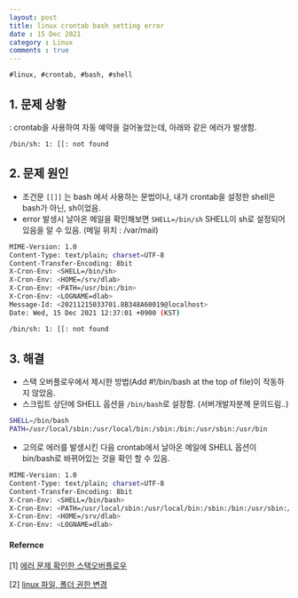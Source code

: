 ```yaml
---
layout: post
title: linux crontab bash setting error
date : 15 Dec 2021
category : Linux
comments : true
---
```


`#linux, #crontab, #bash, #shell
`

## 1. 문제 상황
<p>
: crontab을 사용하여 자동 예약을 걸어놓았는데, 아래와 같은 에러가 발생함. <br>

 `/bin/sh: 1: [[: not found`
</p>

## 2. 문제 원인
 - 조건문 `[[]]` 는 bash 에서 사용하는 문법이나, 내가 crontab을 설정한 shell은 bash가 아닌, sh이었음.
 - error 발생시 날아온 메일을 확인해보면 `SHELL=/bin/sh` SHELL이 sh로 설정되어있음을 알 수 있음. (메일 위치 : /var/mail)
```bash
MIME-Version: 1.0
Content-Type: text/plain; charset=UTF-8
Content-Transfer-Encoding: 8bit
X-Cron-Env: <SHELL=/bin/sh>
X-Cron-Env: <HOME=/srv/dlab>
X-Cron-Env: <PATH=/usr/bin:/bin>
X-Cron-Env: <LOGNAME=dlab>
Message-Id: <20211215033701.8B348A60019@localhost>
Date: Wed, 15 Dec 2021 12:37:01 +0900 (KST)

/bin/sh: 1: [[: not found
```


## 3. 해결
 - 스택 오버플로우에서 제시한 방법(Add #!/bin/bash at the top of file)이 작동하지 않았음.
 - 스크립트 상단에 SHELL 옵션을 `/bin/bash`로 설정함.
  (서버개발자분께 문의드림..)

```bash
SHELL=/bin/bash
PATH=/usr/local/sbin:/usr/local/bin:/sbin:/bin:/usr/sbin:/usr/bin
```

 - 고의로 에러를 발생시킨 다음 crontab에서 날아온 메일에 SHELL 옵션이 bin/bash로 바뀌어있는 것을 확인 할 수 있음.
```bash
MIME-Version: 1.0
Content-Type: text/plain; charset=UTF-8
Content-Transfer-Encoding: 8bit
X-Cron-Env: <SHELL=/bin/bash>
X-Cron-Env: <PATH=/usr/local/sbin:/usr/local/bin:/sbin:/bin:/usr/sbin:/usr/bin>
X-Cron-Env: <HOME=/srv/dlab>
X-Cron-Env: <LOGNAME=dlab>
```





#### Refernce
[1] [에러 문제 확인한 스택오버플로우](https://stackoverflow.com/questions/12230690/string-comparison-in-bash-not-found/17753098)

[2] [linux 파일, 폴더 권한 변경](https://itworld.gmax8.com/25)
